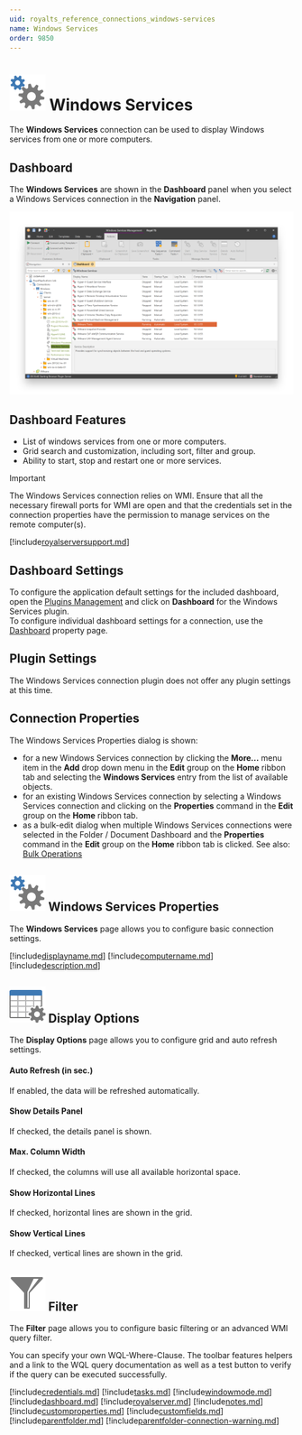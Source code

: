 ```yaml
---
uid: royalts_reference_connections_windows-services
name: Windows Services
order: 9850
---
```


# ![](/r2022/images/RoyalTS/Plugins/Connections/WindowsServices/SVG_PluginIcon_32.svg#img_header) Windows Services
The **Windows Services** connection can be used to display Windows services from one or more computers.

## Dashboard
The **Windows Services** are shown in the **Dashboard** panel when you select a Windows Services connection in the **Navigation** panel.

![WindowsServices_Dashboard](/r2022/images/RoyalTS/Plugins/Connections/WindowsServices/windowsservices_dashboard.png)

## Dashboard Features
- List of windows services from one or more computers.
- Grid search and customization, including sort, filter and group.
- Ability to start, stop and restart one or more services.

> [!Important]
> The Windows Services connection relies on WMI. Ensure that all the necessary firewall ports for WMI are open and that the credentials set in the connection properties have the permission to manage services on the remote computer(s).

[!include[royalserversupport.md](~/royalts/_shared/royalserversupport.md)]

## Dashboard Settings
To configure the application default settings for the included dashboard, open the [Plugins Management](xref:royalts_intro_plugins) and click on **Dashboard** for the Windows Services plugin.  
To configure individual dashboard settings for a connection, use the [Dashboard](#dashboard) property page.

## Plugin Settings
The Windows Services connection plugin does not offer any plugin settings at this time.

## Connection Properties
The Windows Services Properties dialog is shown:
- for a new Windows Services connection by clicking the **More...** menu item in the **Add** drop down menu in the **Edit** group on the **Home** ribbon tab and selecting the **Windows Services** entry from the list of available objects.
- for an existing Windows Services connection by selecting a Windows Services connection and clicking on the **Properties** command in the **Edit** group on the **Home** ribbon tab.
- as a bulk-edit dialog when multiple Windows Services connections were selected in the Folder / Document Dashboard and the **Properties** command in the **Edit** group on the **Home** ribbon tab is clicked. See also: [Bulk Operations](xref:royalts_tutorials_bulk)

## ![](/r2022/images/RoyalTS/Plugins/Connections/WindowsServices/SVG_PluginIcon_32.svg#img_header) Windows Services Properties
The **Windows Services** page allows you to configure basic connection settings.

[!include[displayname.md](~/royalts/_shared/displayname.md)]
[!include[computername.md](~/royalts/_shared/computername.md)]
[!include[description.md](~/royalts/_shared/description.md)]

## ![](/r2022/images/RoyalTS/Plugins/Connections/WindowsServices/SVG_PageDisplayOptions_32.svg#img_header) Display Options
The **Display Options** page allows you to configure grid and auto refresh settings.

#### Auto Refresh (in sec.)
If enabled, the data will be refreshed automatically.

#### Show Details Panel
If checked, the details panel is shown.

#### Max. Column Width
If checked, the columns will use all available horizontal space.

#### Show Horizontal Lines
If checked, horizontal lines are shown in the grid.

#### Show Vertical Lines
If checked, vertical lines are shown in the grid.

## ![](/r2022/images/RoyalTS/Plugins/Connections/WindowsServices/SVG_ViewFilter_32.svg#img_header) Filter
The **Filter** page allows you to configure basic filtering or an advanced WMI query filter.

You can specify your own WQL-Where-Clause. The toolbar features helpers and a link to the WQL query documentation as well as a test button to verify if the query can be executed successfully.

[!include[credentials.md](~/royalts/_shared/credentials.md)]
[!include[tasks.md](~/royalts/_shared/tasks.md)]
[!include[windowmode.md](~/royalts/_shared/windowmode.md)]
[!include[dashboard.md](~/royalts/_shared/dashboard.md)]
[!include[royalserver.md](~/royalts/_shared/royalserver.md)]
[!include[notes.md](~/royalts/_shared/notes.md)]
[!include[customproperties.md](~/royalts/_shared/customproperties.md)]
[!include[customfields.md](~/royalts/_shared/customfields.md)]
[!include[parentfolder.md](~/royalts/_shared/parentfolder.md)]
[!include[parentfolder-connection-warning.md](~/royalts/_shared/parentfolder-connection-warning.md)]
